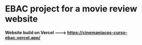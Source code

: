 # EBAC project for a movie review website

#### Website build on Vercel ---> https://cinemaniacos-curso-ebac.vercel.app/
